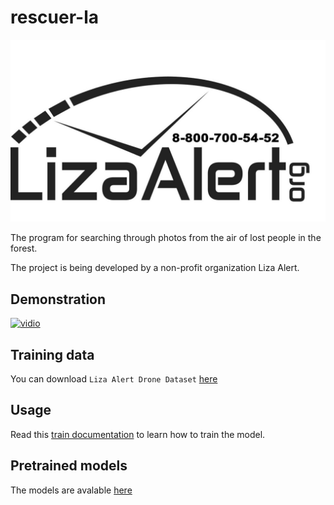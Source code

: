 # rescuer-la
![logo](docs/imgs/la-logo.jpg)

The program for searching through photos from the air of lost people in the forest. 

The project is being developed by a non-profit organization Liza Alert.

## Demonstration

[![vidio](http://img.youtube.com/vi/9pVtPM4bzww/0.jpg)](http://www.youtube.com/watch?v=9pVtPM4bzww)

## Training data

You can download `Liza Alert Drone Dataset` [here](https://yadi.sk/d/4Hz_1qpiNbHhpQ)

## Usage

Read this [train documentation](docs/train-usage.md) to learn how to train the model.

## Pretrained models

The models are avalable [here](https://github.com/gosha20777/rescuer-la/releases)
